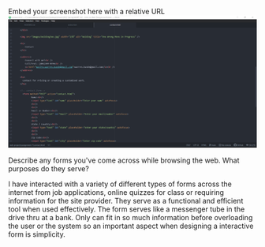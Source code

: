 Embed your screenshot here with a relative URL
![Screenshot](./images/assignment-7-screenshot.png)

Describe any forms you've come across while browsing the web. What purposes do they serve?

I have interacted with a variety of different types of forms across the internet from job applications,
online quizzes for class or requiring information for the site provider.  They serve as a functional
and efficient tool when used effectively.  The form serves like a messenger tube in the drive thru at a
bank.  Only can fit in so much information before overloading the user or the system so an important
aspect when designing a interactive form is simplicity. 
